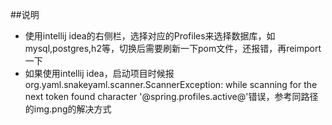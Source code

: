 ##说明
* 使用intellij idea的右侧栏，选择对应的Profiles来选择数据库，如mysql,postgres,h2等，切换后需要刷新一下pom文件，还报错，再reimport一下
* 如果使用intellij idea，启动项目时候报org.yaml.snakeyaml.scanner.ScannerException: while scanning for the next token found character '@spring.profiles.active@'错误，参考同路径的img.png的解决方式
